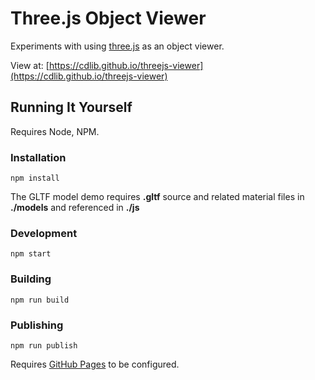 # Three.js Object Viewer

Experiments with using [three.js](https://threejs.org) as an object viewer.

View at: [https://cdlib.github.io/threejs-viewer](https://cdlib.github.io/threejs-viewer)

## Running It Yourself

Requires Node, NPM.

### Installation

`npm install`

The GLTF model demo requires **.gltf** source and related material files in **./models** and referenced in **./js**

### Development

`npm start`

### Building

`npm run build`

### Publishing

`npm run publish`

Requires [GitHub Pages](https://pages.github.com) to be configured.
